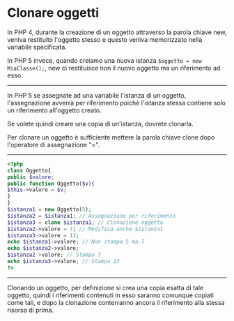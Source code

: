 # Clonare oggetti

In PHP 4, durante la creazione di un oggetto attraverso la parola chiave
new, veniva restituito l'oggetto stesso e questo veniva memorizzato
nella variabile specificata.

In PHP 5 invece, quando creiamo una nuova istanza `$oggetto = new MiaClasse();`, 
new ci restituisce non il nuovo oggetto ma un
riferimento ad esso.

---

In PHP 5 se assegnate ad una variabile l'istanza di un oggetto,
l'assegnazione avverrà per riferimento poichè l'istanza stessa contiene
solo un riferimento all'oggetto creato.

Se volete quindi creare una copia di un'istanza, dovrete clonarla.

Per clonare un oggetto è sufficiente mettere la parola chiave clone
dopo l'operatore di assegnazione "=".

---

```php
<?php
class Oggetto{
public $valore;
public function Oggetto($v){
$this->valore = $v;
}
}
$istanza1 = new Oggetto(5);
$istanza2 = $istanza1; // Assegnazione per riferimento
$istanza3 = clone $istanza1; // Clonazione oggetto
$istanza2->valore = 7; // Modifica anche $istanza1
$istanza3->valore = 13;
echo $istanza1->valore; // Non stampa 5 ma 7
echo $istanza2->valore;
$istanza2 >valore; // Stampa 7
echo $istanza3->valore; // Stampa 13
?>
```

---

Clonando un oggetto, per definizione si crea una copia esatta di tale oggetto, quindi i
riferimenti contenuti in esso saranno comunque copiati come tali, e dopo la clonazione
conterranno ancora il riferimento alla stessa risorsa di prima.

